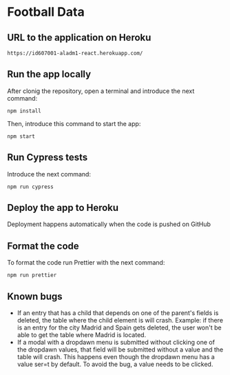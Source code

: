 # Football Data

## URL to the application on Heroku
    https://id607001-aladm1-react.herokuapp.com/
    
## Run the app locally
After clonig the repository, open a terminal and introduce the next command:

    npm install
    
Then, introduce this command to start the app:

    npm start
    
## Run Cypress tests  
Introduce the next command:

    npm run cypress

## Deploy the app to Heroku
Deployment happens automatically when the code is pushed on GitHub

## Format the code
To format the code run Prettier with the next command:

    npm run prettier
    
## Known bugs
- If an entry that has a child that depends on one of the parent's fields is deleted, the table where the child element is will crash. Example: if there is an entry for the city Madrid and Spain gets deleted, the user won't be able to get the table where Madrid is located.
- If a modal with a dropdawn menu is submitted without clicking one of the dropdawn values, that field will be submitted without a value and the table will crash. This happens even though the dropdawn menu has a value ser=t by default. To avoid the bug, a value needs to be clicked. 
